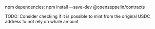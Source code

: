 
npm dependencies:
npm install --save-dev @openzeppelin/contracts

TODO: Consider checking if it is possible to mint from the original USDC address to not rely on whale amount
